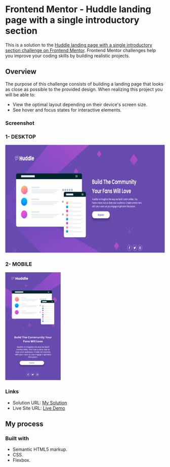 <h1> Frontend Mentor - Huddle landing page with a single introductory section </h1>
This is a solution to the <a href=https://www.frontendmentor.io/challenges/huddle-landing-page-with-a-single-introductory-section-B_2Wvxgi0">Huddle landing page with a single introductory section challenge on Frontend Mentor</a>. Frontend Mentor challenges help you improve your coding skills by building realistic projects. 
<h2>Overview</h2>
The purpose of this challenge consists of building a landing page that looks as close as possible to the provided design.
When realizing this project you will be able to: 

<ul>
  <li>View the optimal layout depending on their device's screen size.</li>
  <li>See hover and focus states for interactive elements.</li>
</ul>
<h3>Screenshot</h3>
<h3>1- DESKTOP </h3>
<IMG SRC="images/screen-shot desktop.png" style="width="420" height="340">
<h3>2- MOBILE </h3>
<IMG SRC="images/screen-shot mobile.png" style="width="620" height="340">

<h3>Links</h3>
<ul>
  <li>Solution URL: <a href="https://www.frontendmentor.io/solutions/huddle-landing-page-with-a-single-introductory-section-R6F93T05Wa"> My Solution </a> </li>
  <li>Live Site URL:  <a href="https://zesty-pika-884465.netlify.app/"> Live Demo </a></li>
</ul>

<h2>My process</h2>
<h3>Built with </h3>
<ul>
  <li>Semantic HTML5 markup.</li>
  <li>CSS.</li>
  <li>Flexbox.</li>
</ul>
